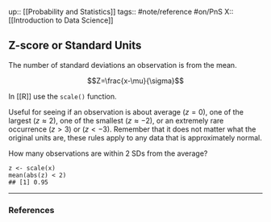 up:: [[Probability and Statistics]]
tags:: #note/reference  #on/PnS 
X:: [[Introduction to Data Science]]

## Z-score or Standard Units

The number of standard deviations an observation is from the mean.

$$Z=\frac{x-\mu}{\sigma}$$

In [[R]] use the `scale()` function.

Useful for seeing if an observation is about average $(z=0)$, one of the largest $(z\approx 2)$, one of the smallest $(z\approx −2)$, or an extremely rare occurrence $(z\gt 3)$ or $(z\lt −3)$. Remember that it does not matter what the original units are, these rules apply to any data that is approximately normal.

How many observations are within 2 SDs from the average?

```
z <- scale(x)
mean(abs(z) < 2)
## [1] 0.95
```

---
### References

